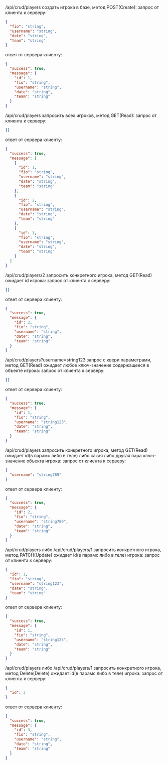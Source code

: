 /api/crud/players
создать игрока в базе, метод POST(Create):
запрос от клиента к серверу:

```json
{
  "fio": "string",
  "username": "string",
  "date": "string",
  "team": "string"
}
```

ответ от сервера клиенту:

```json
{
  "success": true,
  "message": {
    "id": 1,
    "fio": "string",
    "username": "string",
    "date": "string",
    "team": "string"
  }
}
```

/api/crud/players
запросить всех игроков, метод GET(Read):
запрос от клиента к серверу:

```json
{}
```

ответ от сервера клиенту:

```json
{
  "success": true,
  "message": [
    {
      "id": 1,
      "fio": "string",
      "username": "string",
      "date": "string",
      "team": "string"
    },
    {
      "id": 2,
      "fio": "string",
      "username": "string",
      "date": "string",
      "team": "string"
    },
    {
      "id": 3,
      "fio": "string",
      "username": "string",
      "date": "string",
      "team": "string"
    }
  ]
}
```

/api/crud/players/2
запросить конкретного игрока, метод GET(Read) ожидает id игрока:
запрос от клиента к серверу:

```json
{}
```

ответ от сервера клиенту:

```json
{
  "success": true,
  "message": {
    "id": 2,
    "fio": "string",
    "username": "string",
    "date": "string",
    "team": "string"
  }
}
```

/api/crud/players?username=string123
запрос с квери параметрами, метод GET(Read) ожидает любое ключ-значение содержащееся в объекте игрока:
запрос от клиента к серверу:

```json
{}
```

ответ от сервера клиенту:

```json
{
  "success": true,
  "message": {
    "id": 1,
    "fio": "string",
    "username": "string123",
    "date": "string",
    "team": "string"
  }
}
```

/api/crud/players
запросить конкретного игрока, метод GET(Read) ожидает id(в парамс либо в теле) либо какая либо другая пара ключ-значение объекта игрока:
запрос от клиента к серверу:

```json
{
  "username": "string789"
}
```

ответ от сервера клиенту:

```json
{
  "success": true,
  "message": {
    "id": 2,
    "fio": "string",
    "username": "string789",
    "date": "string",
    "team": "string"
  }
}
```

/api/crud/players либо /api/crud/players/1
запросить конкретного игрока, метод PATCH(Update) ожидает id(в парамс либо в теле) игрока:
запрос от клиента к серверу:

```json
{
  "id": 1,
  "fio": "string",
  "username": "string123",
  "date": "string",
  "team": "string"
}
```

ответ от сервера клиенту:

```json
{
  "success": true,
  "message": {
    "id": 1,
    "fio": "string",
    "username": "string123",
    "date": "string",
    "team": "string"
  }
}
```

/api/crud/players либо /api/crud/players/1
запросить конкретного игрока, метод Delete(Delete) ожидает id(в парамс либо в теле) игрока:
запрос от клиента к серверу:

```json
{
  "id": 3
}
```

ответ от сервера клиенту:

```json
{
  "success": true,
  "message": {
    "id": 3,
    "fio": "string",
    "username": "string",
    "date": "string",
    "team": "string"
  }
}
```
